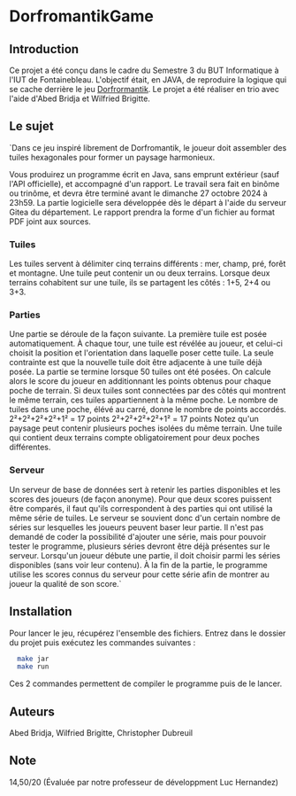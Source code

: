# DorfromantikGame

## Introduction

Ce projet a été conçu dans le cadre du Semestre 3 du BUT Informatique à l'IUT de Fontainebleau. L'objectif était, en JAVA, de reproduire la logique qui se cache derrière le jeu [Dorfrormantik](https://store.steampowered.com/app/1455840/Dorfromantik/). Le projet a été réaliser en trio avec l'aide d'Abed Bridja et Wilfried Brigitte.

## Le sujet

`Dans ce jeu inspiré librement de Dorfromantik, le joueur doit assembler des tuiles hexagonales pour former un paysage harmonieux.

Vous produirez un programme écrit en Java, sans emprunt extérieur (sauf l'API officielle), et accompagné d'un rapport. Le travail sera fait en binôme ou trinôme, et devra être terminé avant le dimanche 27 octobre 2024 à 23h59.
La partie logicielle sera développée dès le départ à l'aide du serveur Gitea du département. Le rapport prendra la forme d'un fichier au format PDF joint aux sources.

### Tuiles
Les tuiles servent à délimiter cinq terrains différents : mer, champ, pré, forêt et montagne.
Une tuile peut contenir un ou deux terrains. Lorsque deux terrains cohabitent sur une tuile, ils se partagent les côtés : 1+5, 2+4 ou 3+3.

### Parties
Une partie se déroule de la façon suivante. La première tuile est posée automatiquement. À chaque tour, une tuile est révélée au joueur, et celui-ci choisit la position et l'orientation dans laquelle poser cette tuile. La seule contrainte est que la nouvelle tuile doit être adjacente à une tuile déjà posée.
La partie se termine lorsque 50 tuiles ont été posées. On calcule alors le score du joueur en additionnant les points obtenus pour chaque poche de terrain. Si deux tuiles sont connectées par des côtés qui montrent le même terrain, ces tuiles appartiennent à la même poche. Le nombre de tuiles dans une poche, élévé au carré, donne le nombre de points accordés.
2²+2²+2²+2²+1² = 17 points
2²+2²+2²+2²+1² = 17 points
Notez qu'un paysage peut contenir plusieurs poches isolées du même terrain. Une tuile qui contient deux terrains compte obligatoirement pour deux poches différentes.

### Serveur
Un serveur de base de données sert à retenir les parties disponibles et les scores des joueurs (de façon anonyme).
Pour que deux scores puissent être comparés, il faut qu'ils correspondent à des parties qui ont utilisé la même série de tuiles.
Le serveur se souvient donc d'un certain nombre de séries sur lesquelles les joueurs peuvent baser leur partie. Il n'est pas demandé de coder la possibilité d'ajouter une série, mais pour pouvoir tester le programme, plusieurs séries devront être déjà présentes sur le serveur.
Lorsqu'un joueur débute une partie, il doit choisir parmi les séries disponibles (sans voir leur contenu). À la fin de la partie, le programme utilise les scores connus du serveur pour cette série afin de montrer au joueur la qualité de son score.`

## Installation

Pour lancer le jeu, récupérez l'ensemble des fichiers.
Entrez dans le dossier du projet puis exécutez les commandes suivantes :
  ```bash
    make jar
    make run
```
Ces 2 commandes permettent de compiler le programme puis de le lancer.

## Auteurs

Abed Bridja, Wilfried Brigitte, Christopher Dubreuil

## Note

14,50/20 (Évaluée par notre professeur de développment Luc Hernandez)
